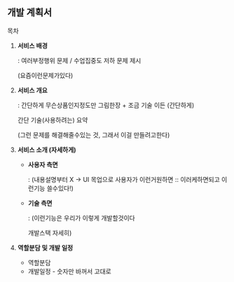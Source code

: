 ## 개발 계획서

목차

1. **서비스 배경**

    : 여러부정행위 문제 / 수업집중도 저하 문제 제시

    (요즘이런문제가있다)

2. **서비스 개요**

    : 간단하게 무슨상품인지정도만 그림한장 + 조금 기술 이든 (간단하게)

    간단 기술(사용하려는) 요약

    (그런 문제를 해결해줄수있는 것, 그래서 이걸 만들려고한다)

3. **서비스 소개 (자세하게)**
    - **사용자 측면**

        : (내용설명부터 X → UI 목업으로 사용자가 이런거원하면 :: 이러케하면되고 이런기능 쓸수있다!)

    - **기술 측면**

        : (이런기능은 우리가 이렇게 개발할것이다

        개발스택 자세히)

4. **역할분담 및 개발 일정**
    - 역할분담
    - 개발일정 - 숫자만 바꺼서 고대로
